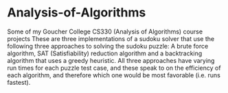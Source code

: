 # Analysis-of-Algorithms
Some of my Goucher College CS330 (Analysis of Algorithms) course projects
These are three implementations of a sudoku solver that use the following three approaches to solving the sudoku puzzle:
A brute force algorithm, SAT (Satisfiability) reduction algorithm and a backtracking algorithm that uses  a greedy heuristic.
All three approaches have varying run times for each puzzle test case, and these speak to on the efficiency of each algorithm, and therefore which one would
be most favorable (i.e. runs fastest).
